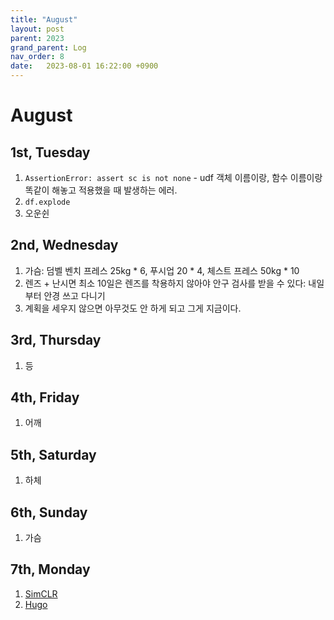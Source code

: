 ```yaml
---
title: "August"
layout: post
parent: 2023
grand_parent: Log
nav_order: 8
date:   2023-08-01 16:22:00 +0900
---
```

# August

## 1st, Tuesday
1. `AssertionError: assert sc is not none` - udf 객체 이름이랑, 함수 이름이랑 똑같이 해놓고 적용했을 때 발생하는 에러.
2. `df.explode`
3. 오운쉰

## 2nd, Wednesday
1. 가슴: 덤벨 벤치 프레스 25kg * 6, 푸시업 20 * 4, 체스트 프레스 50kg * 10
2. 렌즈 + 난시면 최소 10일은 렌즈를 착용하지 않아야 안구 검사를 받을 수 있다: 내일부터 안경 쓰고 다니기
3. 계획을 세우지 않으면 아무것도 안 하게 되고 그게 지금이다.

## 3rd, Thursday
1. 등

## 4th, Friday
1. 어깨

## 5th, Saturday
1. 하체

## 6th, Sunday
1. 가슴
   
## 7th, Monday
1. [SimCLR](https://colab.research.google.com/drive/1-pkFYBffvti2KPMbb4RpMDgGcVJhNOy-#scrollTo=KtC1mvM6oOH9)
2. [Hugo](https://gohugo.io/hosting-and-deployment/hosting-on-github/)
